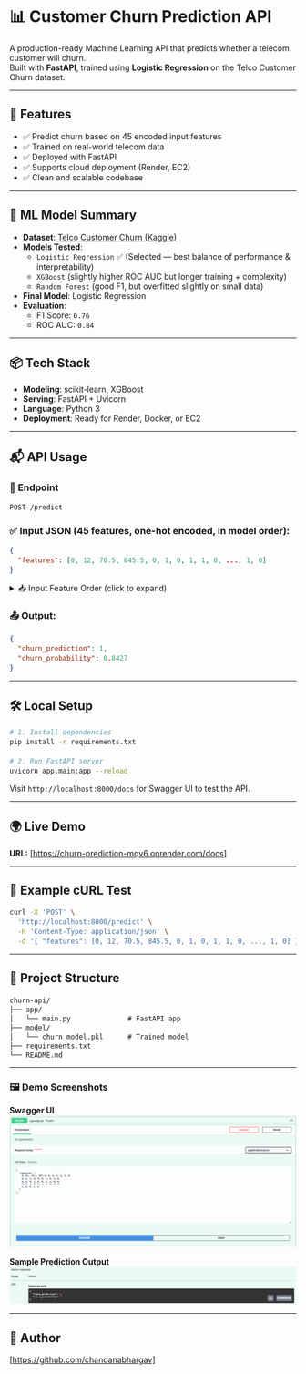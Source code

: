 # 📊 Customer Churn Prediction API

A production-ready Machine Learning API that predicts whether a telecom customer will churn.  
Built with **FastAPI**, trained using **Logistic Regression** on the Telco Customer Churn dataset.

---

## 🚀 Features

- ✅ Predict churn based on 45 encoded input features
- ✅ Trained on real-world telecom data
- ✅ Deployed with FastAPI
- ✅ Supports cloud deployment (Render, EC2)
- ✅ Clean and scalable codebase

---

## 🧠 ML Model Summary

- **Dataset**: [Telco Customer Churn (Kaggle)](https://www.kaggle.com/datasets/blastchar/telco-customer-churn)
- **Models Tested**:
  - `Logistic Regression` ✅ (Selected — best balance of performance & interpretability)
  - `XGBoost` (slightly higher ROC AUC but longer training + complexity)
  - `Random Forest` (good F1, but overfitted slightly on small data)
- **Final Model**: Logistic Regression
- **Evaluation**:
  - F1 Score: `0.76`
  - ROC AUC: `0.84`

---

## 📦 Tech Stack

- **Modeling**: scikit-learn, XGBoost
- **Serving**: FastAPI + Uvicorn
- **Language**: Python 3
- **Deployment**: Ready for Render, Docker, or EC2

---

## 📬 API Usage

### 🔗 Endpoint

```bash
POST /predict
```

### ✅ Input JSON (45 features, one-hot encoded, in model order):

```json
{
  "features": [0, 12, 70.5, 845.5, 0, 1, 0, 1, 1, 0, ..., 1, 0]
}
```


<details>
  <summary>📥 Input Feature Order (click to expand)</summary>

1. SeniorCitizen
2. tenure
3. MonthlyCharges
4. TotalCharges
5. gender_Female
6. gender_Male
7. Partner_No
8. Partner_Yes
9. Dependents_No
10. Dependents_Yes
11. PhoneService_No
12. PhoneService_Yes
13. MultipleLines_No
14. MultipleLines_No phone service
15. MultipleLines_Yes
16. InternetService_DSL
17. InternetService_Fiber optic
18. InternetService_No
19. OnlineSecurity_No
20. OnlineSecurity_No internet service
21. OnlineSecurity_Yes
22. OnlineBackup_No
23. OnlineBackup_No internet service
24. OnlineBackup_Yes
25. DeviceProtection_No
26. DeviceProtection_No internet service
27. DeviceProtection_Yes
28. TechSupport_No
29. TechSupport_No internet service
30. TechSupport_Yes
31. StreamingTV_No
32. StreamingTV_No internet service
33. StreamingTV_Yes
34. StreamingMovies_No
35. StreamingMovies_No internet service
36. StreamingMovies_Yes
37. Contract_Month-to-month
38. Contract_One year
39. Contract_Two year
40. PaperlessBilling_No
41. PaperlessBilling_Yes
42. PaymentMethod_Bank transfer (automatic)
43. PaymentMethod_Credit card (automatic)
44. PaymentMethod_Electronic check
45. PaymentMethod_Mailed check

</details>

### 📤 Output:

```json
{
  "churn_prediction": 1,
  "churn_probability": 0.8427
}
```

---

## 🛠 Local Setup

```bash
# 1. Install dependencies
pip install -r requirements.txt

# 2. Run FastAPI server
uvicorn app.main:app --reload
```

Visit `http://localhost:8000/docs` for Swagger UI to test the API.

---

## 🌍 Live Demo

**URL:** [https://churn-prediction-mqv6.onrender.com/docs]  

---

## 🧪 Example cURL Test

```bash
curl -X 'POST' \
  'http://localhost:8000/predict' \
  -H 'Content-Type: application/json' \
  -d '{ "features": [0, 12, 70.5, 845.5, 0, 1, 0, 1, 1, 0, ..., 1, 0] }'
```

---

## 📁 Project Structure

```
churn-api/
├── app/
│   └── main.py              # FastAPI app
├── model/
│   └── churn_model.pkl      # Trained model
├── requirements.txt
└── README.md
```

---

### 🖼️ Demo Screenshots

**Swagger UI**
![Swagger UI](./screenshots/swagger-ui.png)

**Sample Prediction Output**
![Prediction](./screenshots/predict-response.png)

---

## 📌 Author
[https://github.com/chandanabhargav]